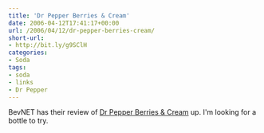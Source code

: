 ```yaml
---
title: 'Dr Pepper Berries & Cream'
date: 2006-04-12T17:41:17+00:00
url: /2006/04/12/dr-pepper-berries-cream/
short-url:
- http://bit.ly/g9SClH
categories:
- Soda
tags:
- soda
- links
- Dr Pepper
---
```

BevNET has their review of [Dr Pepper Berries & Cream](http://www.bevnet.com/reviews/drpepper_berries/?emc=intellicontact&#038;m=281774&#038;v=3924197&#038;l=20) up. I'm looking for a bottle to try.